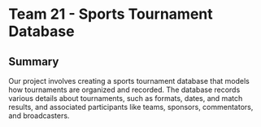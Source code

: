 # Team 21 - Sports Tournament Database

## Summary

Our project involves creating a sports tournament database that models how tournaments
are organized and recorded. The database records various details about tournaments, such as
formats, dates, and match results, and associated participants like teams, sponsors,
commentators, and broadcasters.
